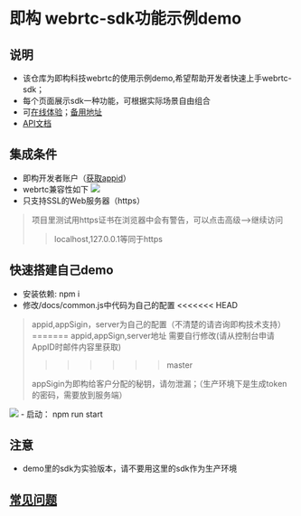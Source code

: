 # 即构 webrtc-sdk功能示例demo

 ## 说明
- 该仓库为即构科技webrtc的使用示例demo,希望帮助开发者快速上手webrtc-sdk；
- 每个页面展示sdk一种功能，可根据实际场景自由组合
- 可[在线体验](https://zegodev.github.io/webrtcDemo-js/)；[备用地址](https://zegodev.gitee.io/webrtcdemo-js)
- [API文档](https://doc.zego.im/CN/306.html)


 ## 集成条件
 - 即构开发者账户（[获取appid](https://www.zego.im)）
 - webrtc兼容性如下
   <img src="https://storage.zego.im/sdk-doc/Pics/Web/ZegoLiveRoom/ZegoLiveRoom-IntegrationGuide/form.png?v=Thu%20Jun%2027%202019%2015:53:03%20GMT+0800%20(GMT+08:00)">
 - 只支持SSL的Web服务器（https）
> 项目里测试用https证书在浏览器中会有警告，可以点击高级-->继续访问
> >localhost,127.0.0.1等同于https


 ## 快速搭建自己demo
 - 安装依赖: npm i
 - 修改/docs/common.js中代码为自己的配置
<<<<<<< HEAD
 > appid,appSigin，server为自己的配置（不清楚的请咨询即构技术支持）
=======
 > appid,appSign,server地址 需要自行修改(请从控制台申请AppID时邮件内容里获取)
>>>>>>> master
 >
 > appSigin为即构给客户分配的秘钥，请勿泄漏；（生产环境下是生成token的密码，需要放到服务端）
 <img src="http://zego-public.oss-cn-shanghai.aliyuncs.com/sdk-doc/webrtcDemo-config.png"/>
 - 启动： npm run start


## 注意
- demo里的sdk为实验版本，请不要用这里的sdk作为生产环境


 ## [常见问题](https://github.com/zegodev/webrtcDemo-js/issues)



